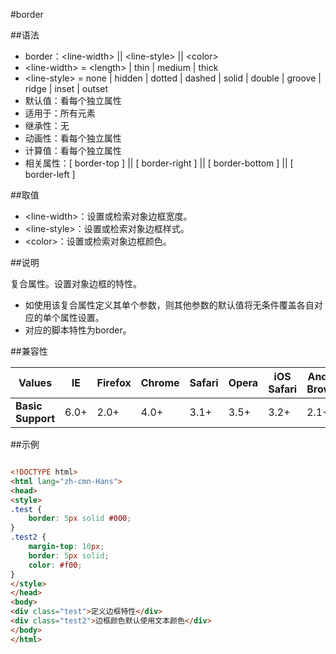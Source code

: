 #border

##语法

- border：&lt;line-width&gt; || &lt;line-style&gt; || &lt;color&gt;
- &lt;line-width&gt; = &lt;length&gt; | thin | medium | thick
- &lt;line-style&gt; = none | hidden | dotted | dashed | solid | double | groove | ridge | inset | outset
- 默认值：看每个独立属性
- 适用于：所有元素
- 继承性：无
- 动画性：看每个独立属性
- 计算值：看每个独立属性
- 相关属性：[ border-top ] || [ border-right ] || [ border-bottom ] || [ border-left ]


##取值

- &lt;line-width&gt;：设置或检索对象边框宽度。
- &lt;line-style&gt;：设置或检索对象边框样式。
- &lt;color&gt;：设置或检索对象边框颜色。


##说明

复合属性。设置对象边框的特性。

- 如使用该复合属性定义其单个参数，则其他参数的默认值将无条件覆盖各自对应的单个属性设置。
- 对应的脚本特性为border。


##兼容性


<table class="compatible">
<thead>
	<tr>
		<th>Values</th>
		<th>IE</th>
		<th>Firefox</th>
		<th>Chrome</th>
		<th>Safari</th>
		<th>Opera</th>
		<th>iOS Safari</th>
		<th>Android Browser</th>
		<th>Android Chrome</th>
	</tr>
</thead>
<tbody>
	<tr>
		<td><strong>Basic Support</strong></td>
		<td class="support">6.0+</td>
		<td class="support">2.0+</td>
		<td class="support">4.0+</td>
		<td class="support">3.1+</td>
		<td class="support">3.5+</td>
		<td class="support">3.2+</td>
		<td class="support">2.1+</td>
		<td class="support">18.0+</td>
	</tr>
</tbody>
</table>




##示例

```html

<!DOCTYPE html>
<html lang="zh-cmn-Hans">
<head>
<style>
.test {
	border: 5px solid #000;
}
.test2 {
	margin-top: 10px;
	border: 5px solid;
	color: #f00;
}
</style>
</head>
<body>
<div class="test">定义边框特性</div>
<div class="test2">边框颜色默认使用文本颜色</div>
</body>
</html>

```
